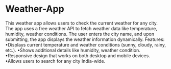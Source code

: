 # Weather-App
This weather app allows users to check the current weather for any city. The app
uses a free weather API to fetch weather data like temperature, humidity,
weather conditions. The user enters the city name, and upon submitting, the app
displays the weather information dynamically.
Features:
•Displays current temperature and weather conditions (sunny, cloudy, rainy,
etc.).
•Shows additional details like humidity, weather condition.
•Responsive design that works on both desktop and mobile devices.
•Allows users to search for any city India-wide.
